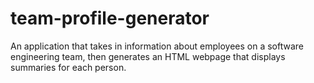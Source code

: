 # team-profile-generator
An application that takes in information about employees on a software engineering team, then generates an HTML webpage that displays summaries for each person.
